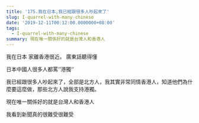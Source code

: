 ```yaml
---
title: '175.我在日本,我已經跟很多人吵起來了'
slug: I-quarrel-with-many-chinese
date: '2019-12-11T00:12:00.0000000+08:00'
tags:
  - I-quarrel-with-many-chinese
summary: 現在唯一關係好的就是台灣人和香港人
---
```

我在日本  家離香港很近。 廣東話聽得懂

日本中國人很多人都罵‘’港獨‘’

我已經跟很多人吵起來了，全部是北方人，我其實非常同情香港人，知道他們為什麼要這麼做，那些北方人說我支持港獨。

現在唯一關係好的就是台灣人和香港人

我看到新聞真的很難受很難受
